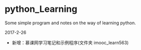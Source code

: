 # python_Learning
Some simple program and notes on the way of learning python. 

2017-2-26
- 新增：慕课网学习笔记和示例程序(文件夹 imooc_learn563)
